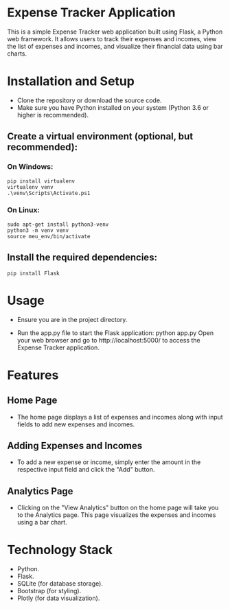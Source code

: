 # Expense Tracker Application
This is a simple Expense Tracker web application built using Flask, a Python web framework. It allows users to track their expenses and incomes, view the list of expenses and incomes, and visualize their financial data using bar charts.

# Installation and Setup
- Clone the repository or download the source code.
- Make sure you have Python installed on your system (Python 3.6 or higher is recommended).

## Create a virtual environment (optional, but recommended):
### On Windows:
    pip install virtualenv
    virtualenv venv
    .\venv\Scripts\Activate.ps1

### On Linux:
    sudo apt-get install python3-venv
    python3 -m venv venv
    source meu_env/bin/activate

## Install the required dependencies:
    pip install Flask

# Usage
- Ensure you are in the project directory.

- Run the app.py file to start the Flask application:
        python app.py
Open your web browser and go to http://localhost:5000/ to access the Expense Tracker application.

# Features
## Home Page
- The home page displays a list of expenses and incomes along with input fields to add new expenses and incomes.

## Adding Expenses and Incomes
- To add a new expense or income, simply enter the amount in the respective input field and click the "Add" button.

## Analytics Page
- Clicking on the "View Analytics" button on the home page will take you to the Analytics page. This page visualizes the expenses and incomes using a bar chart.

# Technology Stack
- Python.
- Flask.
- SQLite (for database storage).
- Bootstrap (for styling).
- Plotly (for data visualization).
